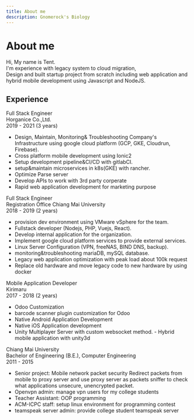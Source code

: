```yaml
---
title: About me
description: Gnomerock's Biology
---
```

# About me

Hi, My name is Tent.  
I'm experience with legacy system to cloud migration,   
Design and built startup project from scratch including web application and hybrid mobile development using Javascript and NodeJS.

## Experience

Full Stack Engineer  
Horganice Co.,Ltd.  
2019 - 2021 (3 years)  
- Design, Maintain, Monitoring& Troubleshooting Company's Infrastructure using google cloud platform (GCP, GKE, Cloudrun, Firebase).
- Cross platform mobile development using Ionic2
- Setup development pipeline&CI/CD with gitlabCI.
- setup&maintain microservices in k8s(GKE) with rancher.
- Optimize Parse server
- Develop APIs to work with 3rd party corperate
- Rapid web application development for marketing purpose  


Full Stack Engineer  
Registration Office Chiang Mai University  
2018 - 2019 (2 years)  
- provision dev environment using VMware vSphere for the team.
- Fullstack developer (Nodejs, PHP, Vuejs, React).
- Develop internal application for the organization.
- Implement google cloud platform services to provide external services.
- Linux Server Configuration (VPN, freeNAS, BIND DNS, backup).
- monitoring&troubleshooting mariaDB, mySQL database.
- Legacy web application optimization with peak load about 100k request
- Replace old hardware and move legacy code to new hardware by using docker  


Mobile Application Developer  
Kirimaru  
2017 - 2018 (2 years)  
- Odoo Customization
- barcode scanner plugin customization for Odoo
- Native Android Application Development
- Native iOS Application development
- Unity Multiplayer Server with custom websocket method. - Hybrid mobile application with unity3d  


Chiang Mai University  
Bachelor of Engineering (B.E.), Computer Engineering  
2011 - 2015  
- Senior project: Mobile network packet security
Redirect packets from mobile to proxy server and use proxy server as packets sniffer to check what applications unsecure, unencrypted packet.
 - Openvpn admin: manage vpn users for my college students
- Teacher Assistant: OOP programming
- ACM-ICPC staff: setup linux environment for programming contest
- teamspeak server admin: provide college student teamspeak server  


